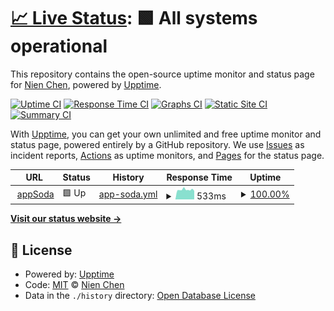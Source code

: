 # [📈 Live Status](https://status.appsoda.net): <!--live status--> **🟩 All systems operational**

This repository contains the open-source uptime monitor and status page for [Nien Chen](https://www.nien.com), powered by [Upptime](https://github.com/upptime/upptime).

[![Uptime CI](https://github.com/chennien/status.appsoda.net/workflows/Uptime%20CI/badge.svg)](https://github.com/chennien/status.appsoda.net/actions?query=workflow%3A%22Uptime+CI%22)
[![Response Time CI](https://github.com/chennien/status.appsoda.net/workflows/Response%20Time%20CI/badge.svg)](https://github.com/chennien/status.appsoda.net/actions?query=workflow%3A%22Response+Time+CI%22)
[![Graphs CI](https://github.com/chennien/status.appsoda.net/workflows/Graphs%20CI/badge.svg)](https://github.com/chennien/status.appsoda.net/actions?query=workflow%3A%22Graphs+CI%22)
[![Static Site CI](https://github.com/chennien/status.appsoda.net/workflows/Static%20Site%20CI/badge.svg)](https://github.com/chennien/status.appsoda.net/actions?query=workflow%3A%22Static+Site+CI%22)
[![Summary CI](https://github.com/chennien/status.appsoda.net/workflows/Summary%20CI/badge.svg)](https://github.com/chennien/status.appsoda.net/actions?query=workflow%3A%22Summary+CI%22)

With [Upptime](https://upptime.js.org), you can get your own unlimited and free uptime monitor and status page, powered entirely by a GitHub repository. We use [Issues](https://github.com/chennien/status.appsoda.net/issues) as incident reports, [Actions](https://github.com/chennien/status.appsoda.net/actions) as uptime monitors, and [Pages](https://status.appsoda.net) for the status page.

<!--start: status pages-->
<!-- This summary is generated by Upptime (https://github.com/upptime/upptime) -->
<!-- Do not edit this manually, your changes will be overwritten -->
<!-- prettier-ignore -->
| URL | Status | History | Response Time | Uptime |
| --- | ------ | ------- | ------------- | ------ |
| <img alt="" src="https://appsoda.net/favicon.ico" height="13"> [appSoda](https://appsoda.net/robots.txt) | 🟩 Up | [app-soda.yml](https://github.com/chennien/status.appsoda.net/commits/HEAD/history/app-soda.yml) | <details><summary><img alt="Response time graph" src="./graphs/app-soda/response-time-week.png" height="20"> 533ms</summary><br><a href="https://status.appsoda.net/history/app-soda"><img alt="Response time 262" src="https://img.shields.io/endpoint?url=https%3A%2F%2Fraw.githubusercontent.com%2Fchennien%2Fstatus.appsoda.net%2FHEAD%2Fapi%2Fapp-soda%2Fresponse-time.json"></a><br><a href="https://status.appsoda.net/history/app-soda"><img alt="24-hour response time 536" src="https://img.shields.io/endpoint?url=https%3A%2F%2Fraw.githubusercontent.com%2Fchennien%2Fstatus.appsoda.net%2FHEAD%2Fapi%2Fapp-soda%2Fresponse-time-day.json"></a><br><a href="https://status.appsoda.net/history/app-soda"><img alt="7-day response time 533" src="https://img.shields.io/endpoint?url=https%3A%2F%2Fraw.githubusercontent.com%2Fchennien%2Fstatus.appsoda.net%2FHEAD%2Fapi%2Fapp-soda%2Fresponse-time-week.json"></a><br><a href="https://status.appsoda.net/history/app-soda"><img alt="30-day response time 552" src="https://img.shields.io/endpoint?url=https%3A%2F%2Fraw.githubusercontent.com%2Fchennien%2Fstatus.appsoda.net%2FHEAD%2Fapi%2Fapp-soda%2Fresponse-time-month.json"></a><br><a href="https://status.appsoda.net/history/app-soda"><img alt="1-year response time 306" src="https://img.shields.io/endpoint?url=https%3A%2F%2Fraw.githubusercontent.com%2Fchennien%2Fstatus.appsoda.net%2FHEAD%2Fapi%2Fapp-soda%2Fresponse-time-year.json"></a></details> | <details><summary><a href="https://status.appsoda.net/history/app-soda">100.00%</a></summary><a href="https://status.appsoda.net/history/app-soda"><img alt="All-time uptime 96.53%" src="https://img.shields.io/endpoint?url=https%3A%2F%2Fraw.githubusercontent.com%2Fchennien%2Fstatus.appsoda.net%2FHEAD%2Fapi%2Fapp-soda%2Fuptime.json"></a><br><a href="https://status.appsoda.net/history/app-soda"><img alt="24-hour uptime 100.00%" src="https://img.shields.io/endpoint?url=https%3A%2F%2Fraw.githubusercontent.com%2Fchennien%2Fstatus.appsoda.net%2FHEAD%2Fapi%2Fapp-soda%2Fuptime-day.json"></a><br><a href="https://status.appsoda.net/history/app-soda"><img alt="7-day uptime 100.00%" src="https://img.shields.io/endpoint?url=https%3A%2F%2Fraw.githubusercontent.com%2Fchennien%2Fstatus.appsoda.net%2FHEAD%2Fapi%2Fapp-soda%2Fuptime-week.json"></a><br><a href="https://status.appsoda.net/history/app-soda"><img alt="30-day uptime 99.95%" src="https://img.shields.io/endpoint?url=https%3A%2F%2Fraw.githubusercontent.com%2Fchennien%2Fstatus.appsoda.net%2FHEAD%2Fapi%2Fapp-soda%2Fuptime-month.json"></a><br><a href="https://status.appsoda.net/history/app-soda"><img alt="1-year uptime 88.72%" src="https://img.shields.io/endpoint?url=https%3A%2F%2Fraw.githubusercontent.com%2Fchennien%2Fstatus.appsoda.net%2FHEAD%2Fapi%2Fapp-soda%2Fuptime-year.json"></a></details>

<!--end: status pages-->

[**Visit our status website →**](https://status.appsoda.net)

## 📄 License

- Powered by: [Upptime](https://github.com/upptime/upptime)
- Code: [MIT](./LICENSE) © [Nien Chen](https://www.nien.com)
- Data in the `./history` directory: [Open Database License](https://opendatacommons.org/licenses/odbl/1-0/)
